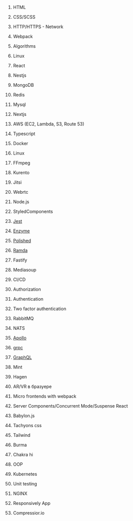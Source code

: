 1. HTML
1. CSS/SCSS
1. HTTP/HTTPS - Network
1. Webpack
1. Algorithms
1. Linux
1. React
1. Nestjs
1. MongoDB
1. Redis
1. Mysql
1. Nextjs
1. AWS (EC2, Lambda, S3, Route 53)
1. Typescript
1. Docker
1. Linux
1. FFmpeg
1. Kurento
1. Jitsi
1. Webrtc
1. Node.js
1. StyledComponents
1. [Jest](https://jestjs.io)
1. [Enzyme](https://airbnb.io/enzyme/)
1. [Polished](https://polished.js.org)
1. [Ramda](https://ramdajs.com)


1. Fastify
1. Mediasoup
1. CI/CD
1. Authorization
1. Authentication
1. Two factor authentication
1. RabbitMQ
1. NATS
1. [Apollo](https://www.apollographql.com/docs/react/api/apollo-client/)
1. [grpc](https://grpc.io/docs/languages/node/quickstart/)
1. [GraphQL](https://graphql.org/learn/)
1. Mint
1. Hagen
1. AR/VR в бразуере
1. Micro frontends with webpack
1. Server Components/Concurrent Mode/Suspense React
1. Babylon.js
1. Tachyons css
1. Tailwind
1. Burma
1. Chakra hi
1. OOP
1. Kubernetes
1. Unit testing
1. NGINX 
1. Responsively App
1. Compressior.io
